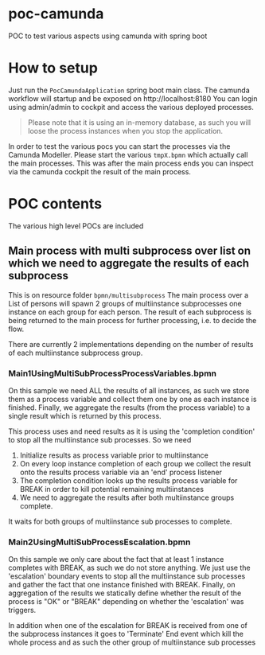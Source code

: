 # poc-camunda
POC to test various aspects using camunda with spring boot


# How to setup
Just run the `PocCamundaApplication` spring boot main class.
The camunda workflow will startup and be exposed on http://localhost:8180
You can login using admin/admin to cockpit and access the various deployed processes.

> Please note that it is using an in-memory database, as such you will loose the process instances when you stop the application.

In order to test the various pocs you can start the processes via the Camunda Modeller. 
Please start the various `tmpX.bpmn` which actually call the main processes. This was after the main process ends you
can inspect via the camunda cockpit the result of the main process.

# POC contents
The various high level POCs are included

## Main process with multi subprocess over list on which we need to aggregate the results of each subprocess
This is on resource folder `bpmn/multisubprocess`
The main process over a List of persons will spawn 2 groups of multiinstance subprocesses one instance on each group for each person.
The result of each subprocess is being returned to the main process for further processing, i.e. to decide the flow.

There are currently 2 implementations depending on the number of results of each multiinstance subprocess group.

### Main1UsingMultiSubProcessProcessVariables.bpmn
On this sample we need ALL the results of all instances, as such we store them as a process variable and collect them
one by one as each instance is finished.
Finally, we aggregate the results (from the process variable) to a single result which is returned by this process.

This process uses and need results as it is using the 'completion condition' to stop all the multiinstance sub processes.
So we need
1. Initialize results as process variable prior to multiinstance
2. On every loop instance completion of each group we collect the result onto the results process variable via an 'end' process listener
3. The completion condition looks up the results process variable for BREAK in order to kill potential remaining multiinstances
4. We need to aggregate the results after both multiinstance groups complete.

It waits for both groups of multiinstance sub processes to complete.

### Main2UsingMultiSubProcessEscalation.bpmn
On this sample we only care about the fact that at least 1 instance completes with BREAK, as such we do not store anything.
We just use the 'escalation' boundary events to stop all the multiinstance sub processes and gather the fact that one instance
finished with BREAK.
Finally, on aggregation of the results we statically define whether the result of the process is "OK" or "BREAK" depending on
whether the 'escalation' was triggers.

In addition when one of the escalation for BREAK is received from one of the subprocess instances it goes 
to 'Terminate' End event which kill the whole process and as such the other group of multiinstance sub processes
